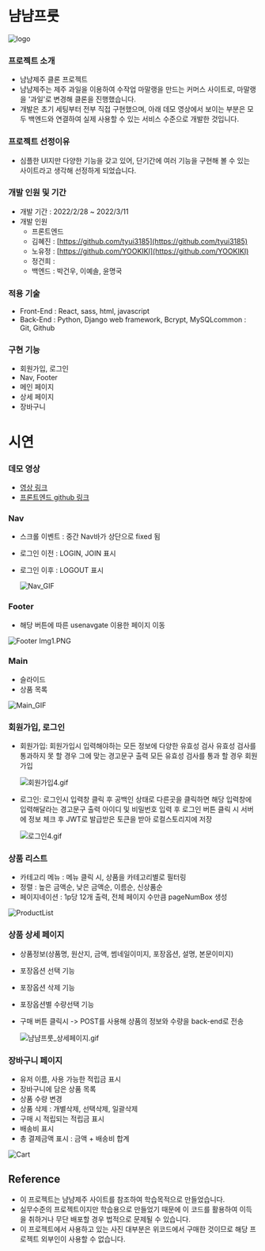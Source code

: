 # 냠냠프룻

![logo](https://user-images.githubusercontent.com/98295004/158053875-49bbc1a4-07ab-4760-9d95-c22b702da4fe.png)


### 프로젝트 소개

- 냠냠제주 클론 프로젝트
- 냠냠제주는 제주 과일을 이용하여 수작업 마말랭을 만드는 커머스 사이트로, 마말랭을 '과일'로 변경해 클론을 진행했습니다.
- 개발은 초기 세팅부터 전부 직접 구현했으며, 아래 데모 영상에서 보이는 부분은 모두 백엔드와 연결하여 실제 사용할 수 있는 서비스 수준으로 개발한 것입니다.

### 프로젝트 선정이유

- 심플한 UI지만 다양한 기능을 갖고 있어, 단기간에 여러 기능을 구현해 볼 수 있는 사이트라고 생각해 선정하게 되었습니다.

### 개발 인원 및 기간

- 개발 기간 : 2022/2/28 ~ 2022/3/11
- 개발 인원
    - 프론트엔드
    - 김혜진 : [https://github.com/tyui3185](https://github.com/tyui3185)
    - 노유정 : [https://github.com/YOOKIKI](https://github.com/YOOKIKI)
    - 정건희 :
    - 백엔드 : 박건우, 이예솔, 윤명국

### 적용 기술

- Front-End : React, sass, html, javascript
- Back-End : Python, Django web framework, Bcrypt, MySQLcommon : Git, Github

### 구현 기능

- 회원가입, 로그인
- Nav, Footer
- 메인 페이지
- 상세 페이지
- 장바구니

# 시연

### 데모 영상

- [영상 링크](https://youtu.be/0jk_m39o8xE)
- [프론트엔드 github 링크](https://github.com/wecode-bootcamp-korea/30-1st-YumYumFruit-frontend)

### Nav

- 스크롤 이벤트 : 중간 Nav바가 상단으로 fixed 됨
- 로그인 이전 : LOGIN, JOIN 표시
- 로그인 이후 : LOGOUT 표시
    
    ![Nav_GIF](https://user-images.githubusercontent.com/98295004/158053772-378039f5-08cf-4d58-9323-53bd88d737c8.gif)


### Footer

- 해당 버튼에 따른 usenavgate 이용한 페이지 이동

![Footer Img1.PNG](https://s3-us-west-2.amazonaws.com/secure.notion-static.com/957cd4af-95e9-4e3b-a5f6-d67721df3efe/Footer_Img1.png)

### Main

- 슬라이드
- 상품 목록
    
![Main_GIF](https://user-images.githubusercontent.com/98295004/158053787-1cc866b7-52a0-4274-ab83-7731d5af2545.gif)


### 회원가입, 로그인

- 회원가입: 회원가입시 입력해야하는 모든 정보에 다양한 유효성 검사
유효성 검사를 통과하지 못 할 경우 그에 맞는 경고문구 출력
모든 유효성 검사를 통과 할 경우 회원가입
    
    ![회원가입4.gif](https://s3-us-west-2.amazonaws.com/secure.notion-static.com/41c6e08b-8987-4a23-9a2b-4ad05743b786/회원가입4.gif)
    

- 로그인: 로그인시 입력창 클릭 후 공백인 상태로 다른곳을 클릭하면 
해당 입력창에 입력해달라는 경고문구 출력 
아이디 및 비밀번호 입력 후 로그인 버튼 클릭 시 서버에 정보 체크 후 
JWT로 발급받은 토큰을 받아 로컬스토리지에 저장
    
    ![로그인4.gif](https://s3-us-west-2.amazonaws.com/secure.notion-static.com/a29bb460-74fb-4614-854f-4bf118a441ad/로그인4.gif)
    

### 상품 리스트

- 카테고리 메뉴 : 메뉴 클릭 시, 상품을 카테고리별로 필터링
- 정렬 : 높은 금액순, 낮은 금액순, 이름순, 신상품순
- 페이지네이션 : 1p당 12개 출력, 전체 페이지 수만큼 pageNumBox 생성
    
![ProductList](https://user-images.githubusercontent.com/98295004/158053792-14bac8ea-6b98-4b4f-84f4-f62b1c6815f9.gif)


### 상품 상세 페이지

- 상품정보(상품명, 원산지, 금액, 썸네일이미지, 포장옵션, 설명, 본문이미지)
- 포장옵션 선택 기능
- 포장옵션 삭제 기능
- 포장옵션별 수량선택 기능
- 구매 버튼 클릭시 -> POST를 사용해 상품의 정보와 수량을 back-end로 전송
    
    ![냠냠프룻_상세페이지.gif](https://s3-us-west-2.amazonaws.com/secure.notion-static.com/b728d6be-4228-42d8-ac0b-4c50ae6751eb/냠냠프룻_상세페이지.gif)
    

### 장바구니 페이지

- 유저 이름, 사용 가능한 적립금 표시
- 장바구니에 담은 상품 목록
- 상품 수량 변경
- 상품 삭제  : 개별삭제, 선택삭제, 일괄삭제
- 구매 시 적립되는 적립금 표시
- 배송비 표시
- 총 결제금액 표시 : 금액 + 배송비 합계
    
![Cart](https://user-images.githubusercontent.com/98295004/158053796-76360e67-323e-4de8-bbac-980e87cb5266.gif)


## Reference

- 이 프로젝트는 냠냠제주 사이트를 참조하여 학습목적으로 만들었습니다.
- 실무수준의 프로젝트이지만 학습용으로 만들었기 때문에 이 코드를 활용하여 이득을 취하거나 무단 배포할 경우 법적으로 문제될 수 있습니다.
- 이 프로젝트에서 사용하고 있는 사진 대부분은 위코드에서 구매한 것이므로 해당 프로젝트 외부인이 사용할 수 없습니다.
